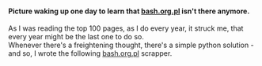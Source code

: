 #### Picture waking up one day to learn that [bash.org.pl](http://bash.org.pl) isn't there anymore.  
As I was reading the top 100 pages, as I do every year, it struck me, that every year might be the last one to do so.  
Whenever there's a freightening thought, there's a simple python solution - and so, I wrote the following [bash.org.pl](http://bash.org.pl) scrapper.